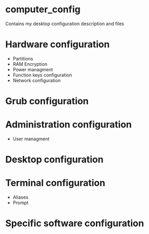 # computer_config
Contains my desktop configuration description and files


# Hardware configuration
  - Partitions
  - RAM Encryption
  - Power managment
  - Function keys configuration
  - Network configuration

# Grub configuration

# Administration configuration
  - User managment

# Desktop configuration


# Terminal configuration
  - Aliases
  - Prompt


# Specific software configuration
